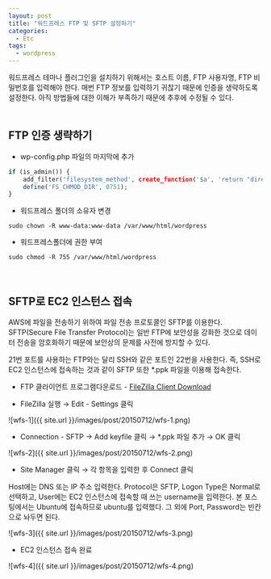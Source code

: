 ```yaml
---
layout: post
title: "워드프레스 FTP 및 SFTP 설정하기"
categories:
  - Etc
tags:
  - wordpress
---
```


워드프레스 테마나 플러그인을 설치하기 위해서는 호스트 이름, FTP 사용자명, FTP 비밀번호를 입력해야 한다. 매번 FTP 정보를 입력하기 귀찮기 때문에 인증을 생략하도록 설정한다. 아직 방법들에 대한 이해가 부족하기 때문에 추후에 수정될 수 있다.  
　

## FTP 인증 생략하기

* wp-config.php 파일의 마지막에 추가  

```php
if (is_admin()) {  
    add_filter('filesystem_method', create_function('$a', 'return "direct";'));  
    define('FS_CHMOD_DIR', 0751);  
}
```

* 워드프레스 폴더의 소유자 변경  

```
sudo chown -R www-data:www-data /var/www/html/wordpress
```

* 워드프레스폴더에 권한 부여  

```
sudo chmod -R 755 /var/www/html/wordpress
```
　  

## SFTP로 EC2 인스턴스 접속

AWS에 파일을 전송하기 위하여 파일 전송 프로토콜인 SFTP를 이용한다. SFTP(Secure File Transfer Protocol)는 일반 FTP에 보안성을 강화한 것으로 데이터 전송을 암호화하기 때문에 보안상의 문제를 사전에 방지할 수 있다.

21번 포트를 사용하는 FTP와는 달리 SSH와 같은 포트인 22번을 사용한다. 즉, SSH로 EC2 인스턴스에 접속하는 것과 같이 SFTP 또한 *.ppk 파일을 이용해 접속한다.

* FTP 클라이언트 프로그램다운로드 - [FileZilla Client Download](https://filezilla-project.org/download.php?type=client)

* FileZilla 실행 → Edit - Settings 클릭

![wfs-1]({{ site.url }}/images/post/20150712/wfs-1.png)

* Connection - SFTP → Add keyfile 클릭 → *.ppk 파일 추가 → OK 클릭

![wfs-2]({{ site.url }}/images/post/20150712/wfs-2.png)

* Site Manager 클릭 → 각 항목을 입력한 후 Connect 클릭

Host에는 DNS 또는 IP 주소 입력한다. Protocol은 SFTP, Logon Type은 Normal로 선택하고, User에는 EC2 인스턴스에 접속할 때 쓰는 username을 입력한다. 본 포스팅에서는 Ubuntu에 접속하므로 ubuntu를 입력했다. 그 외에 Port, Password는 빈칸으로 놔두면 된다.

![wfs-3]({{ site.url }}/images/post/20150712/wfs-3.png)

* EC2 인스턴스 접속 완료

![wfs-4]({{ site.url }}/images/post/20150712/wfs-4.png)
